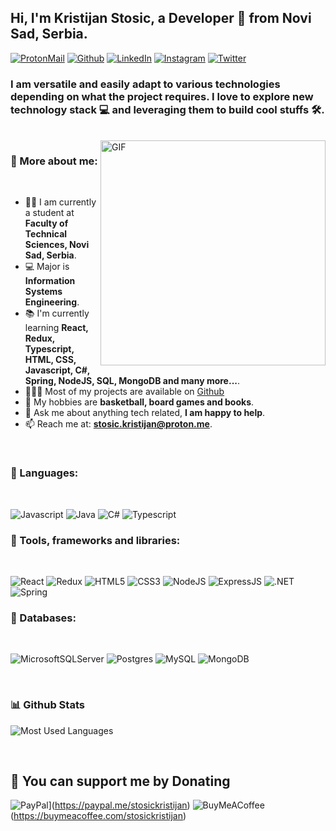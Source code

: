 ## Hi, I'm Kristijan Stosic, a Developer 🚀 from Novi Sad, Serbia.

[![ProtonMail](https://img.shields.io/badge/ProtonMail-8B89CC?style=for-the-badge&logo=protonmail&logoColor=white)](mailto:stosic.kristijan@proton.me)
[![Github](https://img.shields.io/badge/GitHub-100000?style=for-the-badge&logo=github&logoColor=white)](https://www.github.com/KristijanStosic)
[![LinkedIn](https://img.shields.io/badge/LinkedIn-0077B5?style=for-the-badge&logo=linkedin&logoColor=white)](https://www.linkedin.com/in/kristijan-sto%C5%A1i%C4%87-731a881ba/)
[![Instagram](https://img.shields.io/badge/Instagram-E4405F?style=for-the-badge&logo=instagram&logoColor=white)](https://instagram.com/stosic_____)
[![Twitter](https://img.shields.io/badge/Twitter-1DA1F2?style=for-the-badge&logo=twitter&logoColor=white)](https://twitter.com/nimeria83)

### I am versatile and easily adapt to various technologies depending on what the project requires. I love to explore new technology stack 💻 and leveraging them to build cool stuffs 🛠️.

<br/>

<img align="right" alt="GIF" src="https://raw.githubusercontent.com/rahul-jha98/rahul-jha98/main/techstack.gif" width="360px"/>
  
### 🧐 More about me:

<br/>

- 👨‍🏛 I am currently a student at **Faculty of Technical Sciences, Novi Sad, Serbia**.
- 💻 Major is **Information Systems Engineering**.
- 📚 I'm currently learning **React, Redux, Typescript, HTML, CSS, Javascript, C#, Spring, NodeJS, SQL, MongoDB and many more...**.
- 👨🏻‍💻 Most of my projects are available on [Github](https://github.com/KristijanStosic?tab=repositories)
- 🤔 My hobbies are **basketball, board games and books**.
- 💬 Ask me about anything tech related, **I am happy to help**.
- 📫 Reach me at: **stosic.kristijan@proton.me**.

<br>

### 🔨 Languages:

<br/>

![Javascript](https://img.shields.io/badge/JavaScript-323330?style=for-the-badge&logo=javascript&logoColor=F7DF1E)
![Java](https://img.shields.io/badge/Java-ED8B00?style=for-the-badge&logo=java&logoColor=white)
![C#](https://img.shields.io/badge/C%23-239120?style=for-the-badge&logo=c-sharp&logoColor=white)
![Typescript](https://img.shields.io/badge/TypeScript-007ACC?style=for-the-badge&logo=typescript&logoColor=white)

### 🔨 Tools, frameworks and libraries:

<br/>

![React](https://img.shields.io/badge/React-20232A?style=for-the-badge&logo=react&logoColor=61DAFB)
![Redux](https://img.shields.io/badge/Redux-593D88?style=for-the-badge&logo=redux&logoColor=white)
![HTML5](https://img.shields.io/badge/HTML5-E34F26?style=for-the-badge&logo=html5&logoColor=white)
![CSS3](https://img.shields.io/badge/CSS3-1572B6?style=for-the-badge&logo=css3&logoColor=white)
![NodeJS](https://img.shields.io/badge/Node.js-43853D?style=for-the-badge&logo=node.js&logoColor=white)
![ExpressJS](https://img.shields.io/badge/Express.js-404D59?style=for-the-badge)
![.NET](https://img.shields.io/badge/.NET-5C2D91?style=for-the-badge&logo=.net&logoColor=white)
![Spring](https://img.shields.io/badge/Spring-6DB33F?style=for-the-badge&logo=spring&logoColor=white)

### 🔨 Databases:

<br/>

![MicrosoftSQLServer](https://img.shields.io/badge/Microsoft%20SQL%20Sever-CC2927?style=for-the-badge&logo=microsoft%20sql%20server&logoColor=white)
![Postgres](https://img.shields.io/badge/postgres-%23316192.svg?style=for-the-badge&logo=postgresql&logoColor=white)
![MySQL](https://img.shields.io/badge/mysql-%2300f.svg?style=for-the-badge&logo=mysql&logoColor=white)
![MongoDB](https://img.shields.io/badge/MongoDB-%234ea94b.svg?style=for-the-badge&logo=mongodb&logoColor=white)

<br>

### 📊 Github Stats
![Most Used Languages](https://github-readme-stats.vercel.app/api/top-langs/?username=KristijanStosic&exclude_repo=PPPO-2022-Segmentacija,Cinema-Project&theme=cobalt)

<br>

## 💸 You can support me by Donating
![PayPal](https://img.shields.io/badge/PayPal-00457C?style=for-the-badge&logo=paypal&logoColor=white)](https://paypal.me/stosickristijan)
![BuyMeACoffee](https://img.shields.io/badge/Buy%20Me%20a%20Coffee-ffdd00?style=for-the-badge&logo=buy-me-a-coffee&logoColor=black)(https://buymeacoffee.com/stosickristijan)
